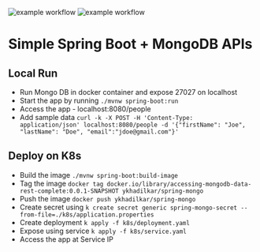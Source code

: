 ![example workflow](https://github.com/ykhadilkar/spring-mongo-rest/actions/workflows/maven.yml/badge.svg)
![example workflow](https://github.com/ykhadilkar/spring-mongo-rest/actions/workflows/release.yml/badge.svg)
# Simple Spring Boot + MongoDB APIs
## Local Run
- Run Mongo DB in docker container and expose 27027 on localhost
- Start the app by running `./mvnw spring-boot:run`
- Access the app - localhost:8080/people
- Add sample data `curl -k -X POST -H 'Content-Type: application/json' localhost:8080/people -d '{"firstName": "Joe", "lastName": "Doe", "email":"jdoe@gmail.com"}'`

## Deploy on K8s
- Build the image `./mvnw spring-boot:build-image`
- Tag the image `docker tag docker.io/library/accessing-mongodb-data-rest-complete:0.0.1-SNAPSHOT ykhadilkar/spring-mongo`
- Push the image `docker push ykhadilkar/spring-mongo`
- Create secret using `k create secret generic spring-mongo-secret --from-file=./k8s/application.properties`
- Create deployment `k apply -f k8s/deployment.yaml`
- Expose using service `k apply -f k8s/service.yaml`
- Access the app at Service IP

